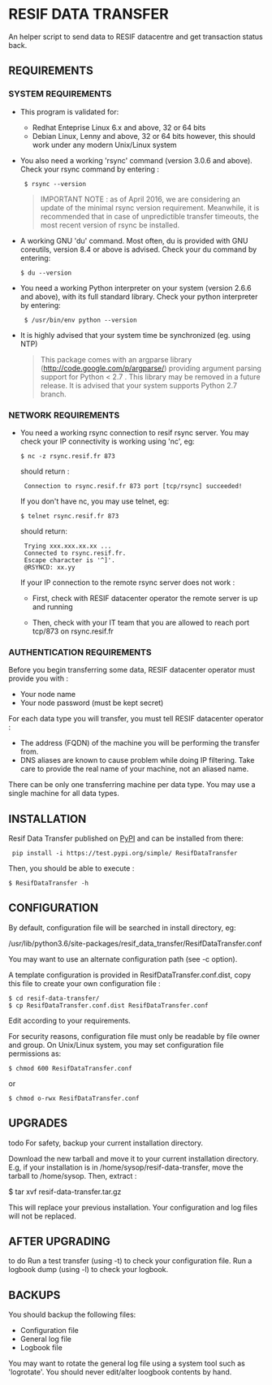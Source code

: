 

RESIF DATA TRANSFER
==

An helper script to send data to RESIF datacentre and get  transaction status back. 

## REQUIREMENTS

### SYSTEM REQUIREMENTS

 - This program is validated for:
   
      - Redhat Enteprise Linux 6.x and above, 32 or 64 bits
      - Debian Linux, Lenny and above, 32 or 64 bits
  however, this should work under any modern Unix/Linux system

- You also need a working 'rsync' command (version 3.0.6 and above). Check your 
rsync command by entering :

  ```
   $ rsync --version
  ```
   >IMPORTANT NOTE : as of April 2016, we are considering an update of the minimal rsync    version requirement. Meanwhile, it is recommended that in case of unpredictible transfer timeouts, the most recent version of rsync be installed.

- A working GNU 'du' command. Most often, du is provided with GNU coreutils,  version 8.4 or above is advised. Check your du command by entering:
  ```
  $ du --version
  ```
- You need a working Python interpreter on your system (version 
2.6.6 and above), with its full standard library. Check your python interpreter by entering:
  ```
   $ /usr/bin/env python --version
  ```
- It is highly advised that your system time be synchronized (eg. using NTP)

  >This package comes with an argparse library (http://code.google.com/p/argparse/)
providing argument parsing support for Python < 2.7 . This library may be removed 
in a future release. It is advised that your system supports Python 2.7 branch.


### NETWORK REQUIREMENTS


- You need a working rsync connection to resif rsync server. You may 
check your IP connectivity is working using 'nc', eg:
  ```
  $ nc -z rsync.resif.fr 873
  ```
  should return : 
  ```
   Connection to rsync.resif.fr 873 port [tcp/rsync] succeeded!
  ```
  If you don't have nc, you may use telnet, eg:
  ```
  $ telnet rsync.resif.fr 873 
  ```
  should return:
   ```
    Trying xxx.xxx.xx.xx ...
    Connected to rsync.resif.fr.
    Escape character is '^]'.
    @RSYNCD: xx.yy
  ```
   If your IP connection to the remote rsync server does not work :

   - First, check with RESIF datacenter operator the remote server 
is up and running
 
  - Then, check with your IT team that you are allowed to reach 
port tcp/873 on rsync.resif.fr


### AUTHENTICATION REQUIREMENTS


Before you begin transferring some data, RESIF datacenter operator must provide you with :

- Your node name
- Your node password (must be kept secret)

For each  data type you will transfer, you must tell RESIF datacenter  operator :
- The address (FQDN) of the machine you will be performing the transfer from. 
- DNS aliases are known to cause problem while doing IP filtering. Take
care to provide the real name of your machine, not an aliased name.

There can be only one transferring machine per data type. You may use 
a single machine for all data types.


## INSTALLATION

Resif Data Transfer  published on [PyPI](https://test.pypi.org/project/ResifDataTransfer/) and can be installed from there:
```
 pip install -i https://test.pypi.org/simple/ ResifDataTransfer
 ```

Then, you should be able to execute :
```
$ ResifDataTransfer -h
```


## CONFIGURATION


  By default, configuration file will be searched in install directory, eg:

/usr/lib/python3.6/site-packages/resif_data_transfer/ResifDataTransfer.conf

You may want to use an alternate configuration path (see -c option).

A template configuration is provided in ResifDataTransfer.conf.dist,
copy this file to create your own configuration file :
```
$ cd resif-data-transfer/
$ cp ResifDataTransfer.conf.dist ResifDataTransfer.conf 
```
Edit according to your requirements.

For security reasons, configuration file must only be readable by file owner 
and group. On Unix/Linux system, you may set configuration file permissions as:
```
$ chmod 600 ResifDataTransfer.conf
```
or
```
$ chmod o-rwx ResifDataTransfer.conf
```

## UPGRADES 
todo 
For safety, backup your current installation directory.

Download the new tarball and move it to your current installation
directory. E.g, if your installation is in /home/sysop/resif-data-transfer, 
move the tarball to /home/sysop. Then, extract :

$ tar xvf resif-data-transfer.tar.gz

This will replace your previous installation. Your configuration and log 
files will not be replaced.


## AFTER UPGRADING
to do 
Run a test transfer (using -t) to check your configuration file.
Run a logbook dump (using -l) to check your logbook.



## BACKUPS

You should backup the following files:

  - Configuration file
  - General log file 
  - Logbook file

You may want to rotate the general log file using a system tool 
such as 'logrotate'. You should never edit/alter loogbook contents by hand.

